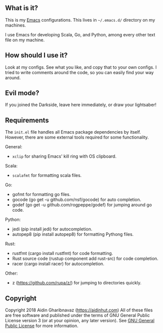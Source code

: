 What is it?
-----------
This is my [Emacs](https://www.gnu.org/software/emacs/) configurations. This lives in `~/.emacs.d/` directory on my machines.

I use Emacs for developing Scala, Go, and Python, among every other text file on my machine.

How should I use it?
--------------------
Look at my configs. See what you like, and copy that to your own configs. I tried to write comments around the code, so you can easily find your way around.

Evil mode?
----------
If you joined the Darkside, leave here immediately, or draw your lightsaber!

Requirements
------------
The `init.el` file handles all Emacs package dependencies by itself. However, there are some external tools required for some functionality.

General:
* `xclip` for sharing Emacs' kill ring with OS clipboard.

Scala:
* `scalafmt` for formatting scala files.

Go:
* gofmt for formatting go files.
* gocode (go get -u github.com/nsf/gocode) for auto completion.
* godef (go get -u github.com/rogpeppe/godef) for jumping around go code.

Python:
* jedi (pip install jedi) for autocompletion.
* autopep8 (pip install autopep8) for formatting Pythong files.

Rust:
* rustfmt (cargo install rustfmt) for code formatting.
* Rust source code (rustup component add rust-src) for code completion.
* racer (cargo install racer) for autocompletion.

Other:
* z (https://github.com/rupa/z/) for jumping to directories quickly.

Copyright
---------
Copyright 2018 Aidin Gharibnavaz (https://aidinhut.com)
All of these files are free software and published under the terms of GNU General Public License version 3 (or at your opinion, any later version).
See [GNU General Public License](https://www.gnu.org/licenses/gpl-3.0.en.html) for more information.